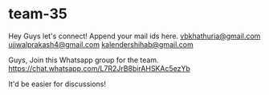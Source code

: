 # team-35
Hey Guys let's connect! Append your mail ids here.
vbkhathuria@gmail.com
<br>ujjwalprakash4@gmail.com
kalendershihab@gmail.com

Guys, Join this Whatsapp group for the team. 
https://chat.whatsapp.com/L7R2JrB8birAHSKAc5ezYb

It'd be easier for discussions!
